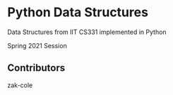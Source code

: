 # Python Data Structures
Data Structures from IIT CS331 implemented in Python

Spring 2021 Session

## Contributors
zak-cole
